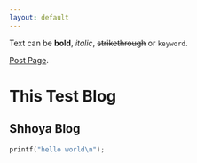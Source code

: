 ```yaml
---
layout: default
---
```


Text can be **bold**, _italic_, ~~strikethrough~~ or `keyword`.

[Post Page](./_posts/).

# This Test Blog

## Shhoya Blog

```c
printf("hello world\n");
```
